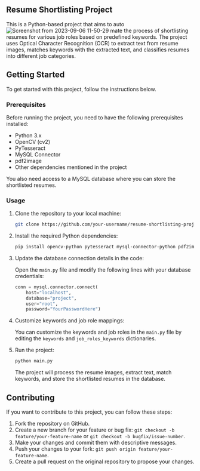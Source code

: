 

## Resume Shortlisting Project

This is a Python-based project that aims to auto![Screenshot from 2023-09-06 11-50-29](https://github.com/tinugh/Resume_Shortlisting/assets/132256255/c68570ea-f17a-4353-897f-b810e51fe272)
mate the process of shortlisting resumes for various job roles based on predefined keywords. The project uses Optical Character Recognition (OCR) to extract text from resume images, matches keywords with the extracted text, and classifies resumes into different job categories.


## Getting Started

To get started with this project, follow the instructions below.

### Prerequisites

Before running the project, you need to have the following prerequisites installed:

- Python 3.x
- OpenCV (cv2)
- PyTesseract
- MySQL Connector
- pdf2image
- Other dependencies mentioned in the project

You also need access to a MySQL database where you can store the shortlisted resumes.

### Usage

1. Clone the repository to your local machine:

   ```bash
   git clone https://github.com/your-username/resume-shortlisting-project.git
   ```

2. Install the required Python dependencies:

   ```bash
   pip install opencv-python pytesseract mysql-connector-python pdf2image
   ```

3. Update the database connection details in the code:

   Open the `main.py` file and modify the following lines with your database credentials:

   ```python
   conn = mysql.connector.connect(
       host="localhost",
       database="project",
       user="root",
       password="YourPasswordHere")
   ```

4. Customize keywords and job role mappings:

   You can customize the keywords and job roles in the `main.py` file by editing the `keywords` and `job_roles_keywords` dictionaries.

5. Run the project:

   ```bash
   python main.py
   ```

   The project will process the resume images, extract text, match keywords, and store the shortlisted resumes in the database.

## Contributing

If you want to contribute to this project, you can follow these steps:

1. Fork the repository on GitHub.
2. Create a new branch for your feature or bug fix: `git checkout -b feature/your-feature-name` or `git checkout -b bugfix/issue-number`.
3. Make your changes and commit them with descriptive messages.
4. Push your changes to your fork: `git push origin feature/your-feature-name`.
5. Create a pull request on the original repository to propose your changes.


